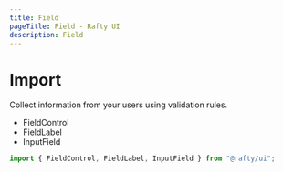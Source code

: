```yaml
---
title: Field
pageTitle: Field - Rafty UI
description: Field
---
```


# Import

Collect information from your users using validation rules.

- FieldControl
- FieldLabel
- InputField

```jsx
import { FieldControl, FieldLabel, InputField } from "@rafty/ui";
```
